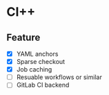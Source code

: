 # CI++

## Feature
- [x] YAML anchors
- [x] Sparse checkout
- [x] Job caching
- [ ] Resuable workflows or similar
- [ ] GitLab CI backend
